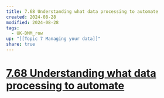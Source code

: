 ```yaml
---
title: 7.68 Understanding what data processing to automate
created: 2024-08-28
modified: 2024-08-28
tags:
  - UK-DMM_row
up: "[[Topic 7 Managing your data]]"
share: true
---
```

# [7.68 Understanding what data processing to automate](7.68%20Understanding%20what%20data%20processing%20to%20automate.md)
